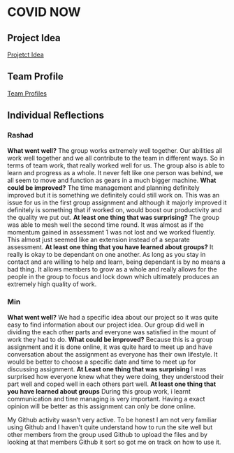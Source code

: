 # COVID NOW

## Project Idea
[Projetct Idea](/index.md)

## Team Profile
[Team Profiles](/teamProfile.md)

## Individual Reflections

### Rashad
**What went well?**
The group works extremely well together. Our abilities all work well together and we all contribute to the team in different ways. So in terms of team work, that really worked well for us. The group also is able to learn and progress as a whole. It never felt like one person was behind, we all seem to move and function as gears in a much bigger machine.
**What could be improved?**
The time management and planning definitely improved but it is something we definitely could still work on. This was an issue for us in the first group assignment and although it majorly improved it definitely is something that if worked on, would boost our productivity and the quality we put out.
**At least one thing that was surprising?**
The group was able to mesh well the second time round. It was almost as if the momentum gained in assessment 1 was not lost and we worked fluently. This almost just seemed like an extension instead of a separate assessment.
**At least one thing that you have learned about groups?**
It really is okay to be dependant on one another. As long as you stay in contact and are willing to help and learn, being dependant is by no means a bad thing. It allows members to grow as a whole and really allows for the people in the group to focus and lock down which ultimately produces an extremely high quality of work.

### Min
**What went well?**
We had a specific idea about our project so it was quite easy to find information about
our project idea. Our group did well in dividing the each other parts and everyone was
satisfied in the mount of work they had to do.
**What could be improved?**
Because this is a group assignment and it is done online, it was quite hard to meet up
and have conversation about the assignment as everyone has their own lifestyle. It
would be better to choose a specific date and time to meet up for discussing
assignment.
**At Least one thing that was surprising**
I was surprised how everyone knew what they were doing, they understood their part
well and coped well in each others part well.
**At least one thing that you have learned about groups**
During this group work, i learnt communication and time managing is very important.
Having a exact opinion will be better as this assignment can only be done online.

My Github activity wasn’t very active. To be honest I am not very familiar using Github
and I haven’t quite understand how to run the site well but other members from the
group used Github to upload the files and by looking at that members Github it sort so
got me on track on how to use it.
